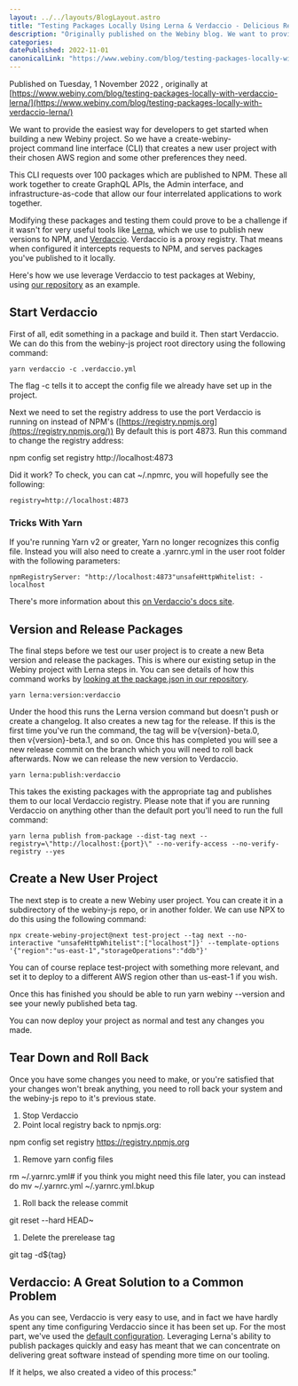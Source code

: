 ```yaml
---
layout: ../../layouts/BlogLayout.astro
title: "Testing Packages Locally Using Lerna & Verdaccio - Delicious Reverie"
description: "Originally published on the Webiny blog. We want to provide the easiest way for developers to get started when building a new Webiny project. So we have a create-webiny-project command line interface (CLI) that creates a new user project with their chosen AWS region and some other preferences they need."
categories:
datePublished: 2022-11-01
canonicalLink: "https://www.webiny.com/blog/testing-packages-locally-with-verdaccio-lerna/"
---
```


Published on Tuesday, 1 November 2022 , originally at [https://www.webiny.com/blog/testing-packages-locally-with-verdaccio-lerna/](https://www.webiny.com/blog/testing-packages-locally-with-verdaccio-lerna/)

We want to provide the easiest way for developers to get started when building a new Webiny project. So we have a create-webiny-project command line interface (CLI) that creates a new user project with their chosen AWS region and some other preferences they need.

This CLI requests over 100 packages which are published to NPM. These all work together to create GraphQL APIs, the Admin interface, and infrastructure-as-code that allow our four interrelated applications to work together.

Modifying these packages and testing them could prove to be a challenge if it wasn't for very useful tools like [Lerna](https://lerna.js.org/), which we use to publish new versions to NPM, and [Verdaccio](https://verdaccio.org/). Verdaccio is a proxy registry. That means when configured it intercepts requests to NPM, and serves packages you've published to it locally.

Here's how we use leverage Verdaccio to test packages at Webiny, using [our repository](https://github.com/webiny/webiny-js) as an example.

## Start Verdaccio

First of all, edit something in a package and build it. Then start Verdaccio. We can do this from the webiny-js project root directory using the following command:

```
yarn verdaccio -c .verdaccio.yml
```

The flag \-c tells it to accept the config file we already have set up in the project.

Next we need to set the registry address to use the port Verdaccio is running on instead of NPM's ([https://registry.npmjs.org](https://registry.npmjs.org/)) By default this is port 4873\. Run this command to change the registry address:

npm config set registry http://localhost:4873

Did it work? To check, you can cat ~/.npmrc, you will hopefully see the following:

```
registry=http://localhost:4873
```

### Tricks With Yarn

If you're running Yarn v2 or greater, Yarn no longer recognizes this config file. Instead you will also need to create a .yarnrc.yml in the user root folder with the following parameters:

```
npmRegistryServer: "http://localhost:4873"unsafeHttpWhitelist: - localhost
```

There's more information about this [on Verdaccio's docs site](https://verdaccio.org/docs/setup-yarn/#yarn-berry-2x).

## Version and Release Packages

The final steps before we test our user project is to create a new Beta version and release the packages. This is where our existing setup in the Webiny project with Lerna steps in. You can see details of how this command works by [looking at the package.json in our repository](https://github.com/webiny/webiny-js/blob/next/package.json#L157).

```
yarn lerna:version:verdaccio
```

Under the hood this runs the Lerna version command but doesn't push or create a changelog. It also creates a new tag for the release. If this is the first time you've run the command, the tag will be v{version}-beta.0, then v{version}-beta.1, and so on. Once this has completed you will see a new release commit on the branch which you will need to roll back afterwards. Now we can release the new version to Verdaccio.

```
yarn lerna:publish:verdaccio
```

This takes the existing packages with the appropriate tag and publishes them to our local Verdaccio registry. Please note that if you are running Verdaccio on anything other than the default port you'll need to run the full command:

```
yarn lerna publish from-package --dist-tag next --registry=\"http://localhost:{port}\" --no-verify-access --no-verify-registry --yes
```

## Create a New User Project

The next step is to create a new Webiny user project. You can create it in a subdirectory of the webiny-js repo, or in another folder. We can use NPX to do this using the following command:

```
npx create-webiny-project@next test-project --tag next --no-interactive "unsafeHttpWhitelist":["localhost"]}' --template-options '{"region":"us-east-1","storageOperations":"ddb"}'
```

You can of course replace test-project with something more relevant, and set it to deploy to a different AWS region other than us-east-1 if you wish.

Once this has finished you should be able to run yarn webiny --version and see your newly published beta tag.

You can now deploy your project as normal and test any changes you made.

## Tear Down and Roll Back

Once you have some changes you need to make, or you're satisfied that your changes won't break anything, you need to roll back your system and the webiny-js repo to it's previous state.

1.  Stop Verdaccio
2.  Point local registry back to npmjs.org:

npm config set registry https://registry.npmjs.org

1.  Remove yarn config files

rm ~/.yarnrc.yml\# if you think you might need this file later, you can instead do mv ~/.yarnrc.yml ~/.yarnrc.yml.bkup

1.  Roll back the release commit

git reset \--hard HEAD~

1.  Delete the prerelease tag

git tag \-d${tag}

## Verdaccio: A Great Solution to a Common Problem

As you can see, Verdaccio is very easy to use, and in fact we have hardly spent any time configuring Verdaccio since it has been set up. For the most part, we've used the [default configuration](https://github.com/webiny/webiny-js/blob/next/.verdaccio.yaml). Leveraging Lerna's ability to publish packages quickly and easy has meant that we can concentrate on delivering great software instead of spending more time on our tooling.

If it helps, we also created a video of this process:"